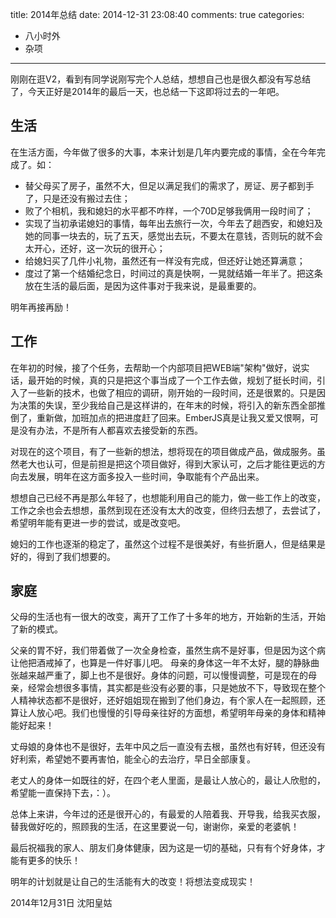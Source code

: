 title: 2014年总结
date: 2014-12-31 23:08:40
comments: true
categories: 
- 八小时外
- 杂项
---

刚刚在逛V2，看到有同学说刚写完个人总结，想想自己也是很久都没有写总结了，今天正好是2014年的最后一天，也总结一下这即将过去的一年吧。

<!-- more -->

## 生活

在生活方面，今年做了很多的大事，本来计划是几年内要完成的事情，全在今年完成了。如：

* 替父母买了房子，虽然不大，但足以满足我们的需求了，房证、房子都到手了，只是还没有搬过去住； 
* 败了个相机，我和媳妇的水平都不咋样，一个70D足够我俩用一段时间了； 
* 实现了当初承诺媳妇的事情，每年出去旅行一次，今年去了趟西安，和媳妇及她的同事一块去的，玩了五天，感觉出去玩，不要太在意钱，否则玩的就不会太开心，还好，这一次玩的很开心； 
* 给媳妇买了几件小礼物，虽然还有一样没有完成，但还好让她还算满意；
* 度过了第一个结婚纪念日，时间过的真是快啊，一晃就结婚一年半了。把这条放在生活的最后面，是因为这件事对于我来说，是最重要的。

明年再接再励！

## 工作

在年初的时候，接了个任务，去帮助一个内部项目把WEB端"架构"做好，说实话，最开始的时候，真的只是把这个事当成了一个工作去做，规划了挺长时间，引入了一些新的技术，也做了相应的调研，刚开始的一段时间，还是很累的。只是因为决策的失误，至少我给自己是这样讲的，在年末的时候，将引入的新东西全部推倒了，重新做，加班加点的把进度赶了回来。EmberJS真是让我又爱又恨啊，可是没有办法，不是所有人都喜欢去接受新的东西。

对现在的这个项目，有了一些新的想法，想将现在的项目做成产品，做成服务。虽然老大也认可，但是前担是把这个项目做好，得到大家认可，之后才能往更远的方向去发展，明年在这方面多投入一些时间，争取能有个产品出来。

想想自己已经不再是那么年轻了，也想能利用自己的能力，做一些工作上的改变，工作之余也会去想想，虽然到现在还没有太大的改变，但终归去想了，去尝试了，希望明年能有更进一步的尝试，或是改变吧。

媳妇的工作也逐渐的稳定了，虽然这个过程不是很美好，有些折磨人，但是结果是好的，得到了我们想要的。

## 家庭

父母的生活也有一很大的改变，离开了工作了十多年的地方，开始新的生活，开始了新的模式。

父亲的胃不好，我们带着做了一次全身检查，虽然生病不是好事，但是因为这个病让他把酒戒掉了，也算是一件好事儿吧。
母亲的身体这一年不太好，腿的静脉曲张越来越严重了，脚上也不是很好。身体的问题，可以慢慢调整，可是现在的母亲，经常会想很多事情，其实都是些没有必要的事，只是她放不下，导致现在整个人精神状态都不是很好，还好姐姐现在搬到了他们身边，有个家人在一起照顾，还算让人放心吧。我们也慢慢的引导母亲往好的方面想，希望明年母亲的身体和精神能好起来！

丈母娘的身体也不是很好，去年中风之后一直没有去根，虽然也有好转，但还没有好利索，希望她不要再害怕，能全心的去治疗，早日全部康复。

老丈人的身体一如既往的好，在四个老人里面，是最让人放心的，最让人欣慰的，希望能一直保持下去，：）。


总体上来讲，今年过的还是很开心的，有最爱的人陪着我、开导我，给我买衣服，替我做好吃的，照顾我的生活，在这里要说一句，谢谢你，亲爱的老婆帆！

最后祝福我的家人、朋友们身体健康，因为这是一切的基础，只有有个好身体，才能有更多的快乐！

明年的计划就是让自己的生活能有大的改变！将想法变成现实！

2014年12月31日
沈阳皇姑